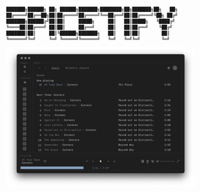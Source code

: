 ```
███████╗██████╗ ██╗ ██████╗███████╗████████╗██╗███████╗██╗   ██╗
██╔════╝██╔══██╗██║██╔════╝██╔════╝╚══██╔══╝██║██╔════╝╚██╗ ██╔╝
███████╗██████╔╝██║██║     █████╗     ██║   ██║█████╗   ╚████╔╝ 
╚════██║██╔═══╝ ██║██║     ██╔══╝     ██║   ██║██╔══╝    ╚██╔╝  
███████║██║     ██║╚██████╗███████╗   ██║   ██║██║        ██║   
╚══════╝╚═╝     ╚═╝ ╚═════╝╚══════╝   ╚═╝   ╚═╝╚═╝        ╚═╝   
```

![](https://raw.githubusercontent.com/jimsaun/files/main/dotfiles/spicetify/preview.png)
